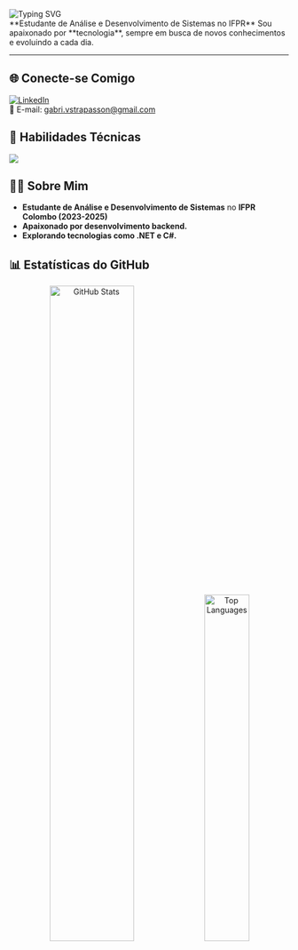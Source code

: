 

<div align="left">
  <img src="https://readme-typing-svg.herokuapp.com?color=FF0000&size=30&center=true&vCenter=true&width=1000&lines=Olá, +eu+sou+o+gabriel;Apaixonado+por+tecnologia" alt="Typing SVG" />
</div>
**Estudante de Análise e Desenvolvimento de Sistemas no IFPR**  
Sou apaixonado por **tecnologia**, sempre em busca de novos conhecimentos e evoluindo a cada dia. 

---

## 🌐 Conecte-se Comigo 
<p align="left">
  <a href="https://www.linkedin.com/in/gabrielvstrapasson/">
    <img src="https://img.shields.io/badge/LinkedIn-0A66C2?logo=linkedin&logoColor=white&style=for-the-badge&color=4a4a4a" alt="LinkedIn"/>
  </a>
  <br />
  📧 E-mail: <a href="mailto:gabri.vstrapasson@gmail.com">gabri.vstrapasson@gmail.com</a>
</p>

## 🧠 Habilidades Técnicas  
<p align="left">
  <img src="https://skillicons.dev/icons?i=cs,dotnet,mysql,git,github,vscode,visualstudio,linux,html,css&theme=dark" />
</p>


## 👨‍💻 Sobre Mim  
- **Estudante de Análise e Desenvolvimento de Sistemas** no **IFPR Colombo (2023-2025)**  
- **Apaixonado por desenvolvimento backend.**
- **Explorando tecnologias como .NET e C#.**

## 📊 Estatísticas do GitHub  
<p align="center">
  <img src="https://github-readme-stats.vercel.app/api?username=gabrielvstrapasson&show_icons=true&theme=dark" alt="GitHub Stats" width="55%" />
  <img src="https://github-readme-stats.vercel.app/api/top-langs/?username=gabrielvstrapasson&layout=compact&theme=dark" alt="Top Languages" width="40%"/>
</p>
